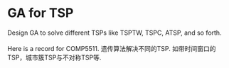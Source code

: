 # GA for TSP
Design GA to solve different TSPs like TSPTW, TSPC, ATSP, and so forth. <br />
<br />
Here is a record for COMP5511. 
遗传算法解决不同的TSP. 如带时间窗口的TSP，城市簇TSP与不对称TSP等.
